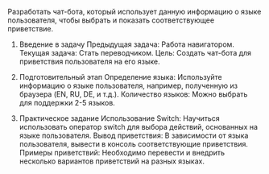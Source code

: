 Разработать чат-бота, который использует данную информацию о языке пользователя, чтобы выбрать и показать соответствующее приветствие.

1. Введение в задачу
   Предыдущая задача: Работа навигатором.
   Текущая задача: Стать переводчиком.
   Цель: Создать чат-бота для приветствия пользователя на его языке.

2. Подготовительный этап
   Определение языка: Используйте информацию о языке пользователя, например, полученную из браузера (EN, RU, DE, и т.д.).
   Количество языков: Можно выбрать для поддержки 2-5 языков.

3. Практическое задание
   Использование Switch: Научиться использовать оператор switch для выбора действий, основанных на языке пользователя.
   Вывод приветствия: В зависимости от языка пользователя, вывести в консоль соответствующие приветствия.
   Примеры приветствий: Необходимо перевести и внедрить несколько вариантов приветствий на разных языках.
